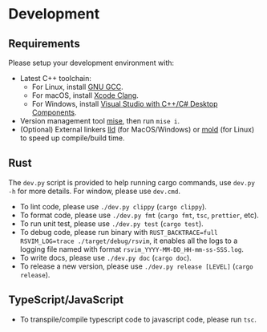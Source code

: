 # Development

## Requirements

Please setup your development environment with:

- Latest C++ toolchain:
  - For Linux, install [GNU GCC](https://gcc.gnu.org/).
  - For macOS, install [Xcode Clang](https://developer.apple.com/xcode/).
  - For Windows, install [Visual Studio with C++/C# Desktop Components](https://visualstudio.microsoft.com/).
- Version management tool [mise](https://github.com/jdx/mise), then run `mise i`.
- (Optional) External linkers [lld](https://lld.llvm.org/) (for MacOS/Windows) or [mold](https://github.com/rui314/mold) (for Linux) to speed up compile/build time.

## Rust

The `dev.py` script is provided to help running cargo commands, use `dev.py -h` for more details. For window, please use `dev.cmd`.

- To lint code, please use `./dev.py clippy` (`cargo clippy`).
- To format code, please use `./dev.py fmt` (`cargo fmt`, `tsc`, `prettier`, etc).
- To run unit test, please use `./dev.py test` (`cargo test`).
- To debug code, please run binary with `RUST_BACKTRACE=full RSVIM_LOG=trace ./target/debug/rsvim`, it enables all the logs to a logging file named with format `rsvim_YYYY-MM-DD_HH-mm-ss-SSS.log`.
- To write docs, please use `./dev.py doc` (`cargo doc`).
- To release a new version, please use `./dev.py release [LEVEL]` (`cargo release`).

## TypeScript/JavaScript

- To transpile/compile typescript code to javascript code, please run `tsc`.
